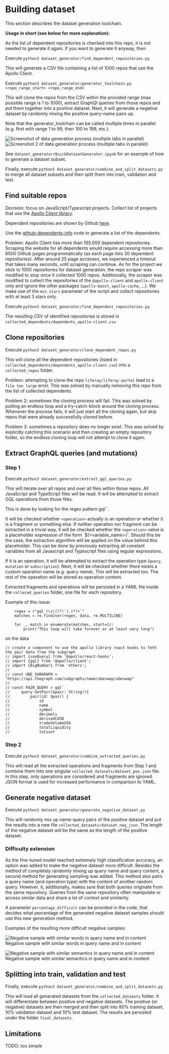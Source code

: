 # Building dataset
This section describes the dataset generation toolchain.

**Usage in short (see below for more explanation):**

As the list of dependent repositories is checked into this repo, it is not needed to generate it again.
If you want to generate it anyway, then

Execute `python3 dataset_generator/find_dependent_repositories.py`

This will generate a CSV file containing a list of 1000 repos that use the Apollo Client.

Execute `python3 dataset_generator/generator_toolchain.py <repo_range_start> <repo_range_end>`

This will clone the repos from the CSV within the provided range (max possible range is 1 to 1000),
extract GraphQl queries from those repos and put them together into a positive dataset.
Next, it will generate a negative dataset by randomly mixing the positive query-name pairs up.

Note that the generator_toolchain can be called multiple times in parallel (e.g. first with range 1 to 99, then 100 to 199, etc.).

![Screenshot of data generation process (multiple tabs in parallel)](parallel_data_generation_3.png)
![Screenshot 2 of data generation process (multiple tabs in parallel)](parallel_data_generation.png)

See `dataset_generator/QuickDatasetGenerator.ipynb` for an example of how to generate a dataset subset.

Finally, execute `python3 dataset_generator/combine_and_split_datasets.py` to merge all dataset subsets and then split them into train, validation and test. 


## Find suitable repos

Decision: focus on JavaScript/Typescript projects. 
Collect list of projects that use the [Apollo Client library](https://github.com/apollographql/apollo-client).

Dependent repositories are shown by Github [here](https://github.com/apollographql/apollo-client/network/dependents).

Use the [github-dependents-info](https://github.com/nvuillam/github-dependents-info) code to generate a list of the dependents.

Problem: Apollo Client has more than 195.000 dependent repositories. 
Scraping the website for all dependents would require accessing more than 6500 Github pages programmatically (as each page lists 30 dependent repositories).
After around 25 page accesses, we experienced a timeout that takes many seconds, until scraping can continue.
As for the project we stick to 1000 repositories for dataset generation, the repo scraper was modified to stop once it collected 1000 repos.
Additionally, the scraper was modified to collect the repositories of the `@apollo-client` and `apollo-client` only and ignore the other packages (`apollo-boost`, `apollo-cache`, ...).
We make use of the `min_stars` parameter of the script and collect repositories with at least 3 stars only.

Execute `python3 dataset_generator/find_dependent_repositories.py`

The resulting CSV of identified repositories is stored in `collected_dependents/dependents_apollo-client.csv`.

## Clone repositories

Execute
`python3 dataset_generator/clone_dependent_repos.py`

This will clone all the dependent repositories (listed in `collected_dependents/dependents_apollo-client.csv`) into a `collected_repos` folder.

Problem: attempting to clone the repo `liferay/liferay-portal` lead to a `file too large` error. 
This was solved by manually removing this repo from the list of collected dependents.

Problem 2: sometimes the cloning process will fail. 
This was solved by putting an endless loop and a try-catch-block around the cloning process.
Whenever the process fails, it will just start all the cloning again, but skip repos that were already successfully cloned before.

Problem 3: sometimes a repository does no longer exist. 
This was solved by explicitly catching this scenario and then creating an empty repository folder, so the endless cloning loop will not attempt to clone it again.


## Extract GraphQL queries (and mutations)

### Step 1

Execute
`python3 dataset_generator/extract_gql_queries.py`

This will iterate over all repos and over all files within those repos.
All JavaScript and TypeScript files will be read.
It will be attempted to extract GQL operations from those files.

This is done by looking for the regex pattern gql\`<operation>\`.

It will be checked whether `<operation>` actually is an operation or whether it is a fragment or something else.
If neither operation nor fragment can be extracted in a trivial way, it will be checked whether the `<operation>` value is a placeholder expression of the form `${<variable_name>}'.
Should this be the case, the extraction algorithm will be applied on the value behind this placeholder.
This can be done by previously extracting all constant variables from all Javascript and Typescript files using regular expressions.

If it is an operation, it will be attempted to extract the operation type (`query`, `mutation` or `subscription`).
Next, it will be checked whether there exists a custom operation name (e.g. query name). This will be extracted too.
The rest of the operation will be stored as operation content.

Extracted fragments and operations will be persisted in a YAML file inside the `colleced_queries` folder, one file for each repository.

Example of this issue:

````
    regex = r"gql`(\s|((?!`).)*)+`"
    matches = re.finditer(regex, data, re.MULTILINE)
    
    for _, match in enumerate(matches, start=1):
        print("This loop will take forever or at least very long")
````

on the data
````
// create a component to use the apollo library react hooks to feth the pair data from the subgraph
// import {useQuery} from '@apollo/react-hooks';
// import {gql} from '@apollo/client';
// import {BigNumber} from 'ethers';
//
// const UBE_SUBGRAPH = "https://api.thegraph.com/subgraphs/name/ubeswap/ubeswap"
//
// const PAIR_QUERY = gql`
//     query GetPair($pair: String!){
//         pair(id: $pair) {
//             id
//             name
//             symbol
//             decimals
//             derivedCUSD
//             tradeVolumeUSD
//             totalLiquidity
//             txCount
````

### Step 2

Execute
`python3 dataset_generator/combine_extracted_queries.py`

This will read all the extracted operations and fragments from Step 1 and combine them into one singular `collected_datasets/dataset_pos.json` file.
In this step, only operations are considered and fragments are ignored.
JSON format is used for increased performance in comparison to YAML.

## Generate negative dataset

Execute
`python3 dataset_generator/generate_negative_dataset.py`

This will randomly mix up name-query pairs of the positive dataset and put the results into a new file `collected_datasets/dataset_neg_json`.
The length of the negative dataset will be the same as the length of the positive dataset.

### Difficulty extension

As the fine-tuned model reached extremely high classification accuracy, an option was added to make the negative dataset more difficult.
Besides the method of completely randomly mixing up query name and query content, a second method for generating sampling was added.
This method also pairs a query name (and operation type) with the content of another random query. 
However, it, additionally, makes sure that both queries originate from the same repository. 
Queries from the same repository often manipulate or access similar data and share a lot of context and similarity.

A parameter `percentage_difficult` can be provided in the code, that decides what percentage of the generated negative dataset samples should use this new generation method.

Examples of the resulting more difficult negative samples:

![Negative sample with similar words in query name and in content](more_difficult_dataset_1.png)
Negative sample with similar words in query name and in content

![Negative sample with similar semantics in query name and in content](more_difficult_dataset_2.png)
Negative sample with similar semantics in query name and in content

## Splitting into train, validation and test

Finally, execute 
`python3 dataset_generator/combine_and_split_datasets.py`

This will load all generated datasets from the `collected_datasets` folder. It will differentiate between positive and negative datasets.
The positive (or negative) datasets are then merged and then split into 80% training dataset, 10% validation dataset and 10% test dataset.
The results are persisted under the folder `final_datasets`.

## Limitations

TODO: too simple